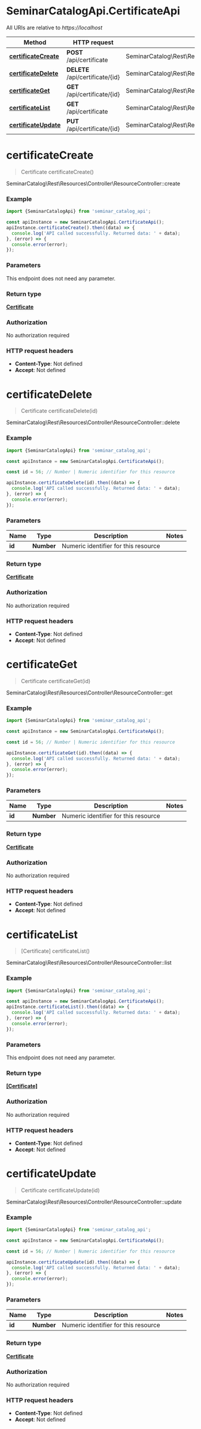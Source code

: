 # SeminarCatalogApi.CertificateApi

All URIs are relative to *https://localhost*

Method | HTTP request | Description
------------- | ------------- | -------------
[**certificateCreate**](CertificateApi.md#certificateCreate) | **POST** /api/certificate | SeminarCatalog\\Rest\\Resources\\Controller\\ResourceController::create
[**certificateDelete**](CertificateApi.md#certificateDelete) | **DELETE** /api/certificate/{id} | SeminarCatalog\\Rest\\Resources\\Controller\\ResourceController::delete
[**certificateGet**](CertificateApi.md#certificateGet) | **GET** /api/certificate/{id} | SeminarCatalog\\Rest\\Resources\\Controller\\ResourceController::get
[**certificateList**](CertificateApi.md#certificateList) | **GET** /api/certificate | SeminarCatalog\\Rest\\Resources\\Controller\\ResourceController::list
[**certificateUpdate**](CertificateApi.md#certificateUpdate) | **PUT** /api/certificate/{id} | SeminarCatalog\\Rest\\Resources\\Controller\\ResourceController::update


<a name="certificateCreate"></a>
# **certificateCreate**
> Certificate certificateCreate()

SeminarCatalog\\Rest\\Resources\\Controller\\ResourceController::create

### Example
```javascript
import {SeminarCatalogApi} from 'seminar_catalog_api';

const apiInstance = new SeminarCatalogApi.CertificateApi();
apiInstance.certificateCreate().then((data) => {
  console.log('API called successfully. Returned data: ' + data);
}, (error) => {
  console.error(error);
});

```

### Parameters
This endpoint does not need any parameter.

### Return type

[**Certificate**](Certificate.md)

### Authorization

No authorization required

### HTTP request headers

 - **Content-Type**: Not defined
 - **Accept**: Not defined

<a name="certificateDelete"></a>
# **certificateDelete**
> Certificate certificateDelete(id)

SeminarCatalog\\Rest\\Resources\\Controller\\ResourceController::delete

### Example
```javascript
import {SeminarCatalogApi} from 'seminar_catalog_api';

const apiInstance = new SeminarCatalogApi.CertificateApi();

const id = 56; // Number | Numeric identifier for this resource

apiInstance.certificateDelete(id).then((data) => {
  console.log('API called successfully. Returned data: ' + data);
}, (error) => {
  console.error(error);
});

```

### Parameters

Name | Type | Description  | Notes
------------- | ------------- | ------------- | -------------
 **id** | **Number**| Numeric identifier for this resource | 

### Return type

[**Certificate**](Certificate.md)

### Authorization

No authorization required

### HTTP request headers

 - **Content-Type**: Not defined
 - **Accept**: Not defined

<a name="certificateGet"></a>
# **certificateGet**
> Certificate certificateGet(id)

SeminarCatalog\\Rest\\Resources\\Controller\\ResourceController::get

### Example
```javascript
import {SeminarCatalogApi} from 'seminar_catalog_api';

const apiInstance = new SeminarCatalogApi.CertificateApi();

const id = 56; // Number | Numeric identifier for this resource

apiInstance.certificateGet(id).then((data) => {
  console.log('API called successfully. Returned data: ' + data);
}, (error) => {
  console.error(error);
});

```

### Parameters

Name | Type | Description  | Notes
------------- | ------------- | ------------- | -------------
 **id** | **Number**| Numeric identifier for this resource | 

### Return type

[**Certificate**](Certificate.md)

### Authorization

No authorization required

### HTTP request headers

 - **Content-Type**: Not defined
 - **Accept**: Not defined

<a name="certificateList"></a>
# **certificateList**
> [Certificate] certificateList()

SeminarCatalog\\Rest\\Resources\\Controller\\ResourceController::list

### Example
```javascript
import {SeminarCatalogApi} from 'seminar_catalog_api';

const apiInstance = new SeminarCatalogApi.CertificateApi();
apiInstance.certificateList().then((data) => {
  console.log('API called successfully. Returned data: ' + data);
}, (error) => {
  console.error(error);
});

```

### Parameters
This endpoint does not need any parameter.

### Return type

[**[Certificate]**](Certificate.md)

### Authorization

No authorization required

### HTTP request headers

 - **Content-Type**: Not defined
 - **Accept**: Not defined

<a name="certificateUpdate"></a>
# **certificateUpdate**
> Certificate certificateUpdate(id)

SeminarCatalog\\Rest\\Resources\\Controller\\ResourceController::update

### Example
```javascript
import {SeminarCatalogApi} from 'seminar_catalog_api';

const apiInstance = new SeminarCatalogApi.CertificateApi();

const id = 56; // Number | Numeric identifier for this resource

apiInstance.certificateUpdate(id).then((data) => {
  console.log('API called successfully. Returned data: ' + data);
}, (error) => {
  console.error(error);
});

```

### Parameters

Name | Type | Description  | Notes
------------- | ------------- | ------------- | -------------
 **id** | **Number**| Numeric identifier for this resource | 

### Return type

[**Certificate**](Certificate.md)

### Authorization

No authorization required

### HTTP request headers

 - **Content-Type**: Not defined
 - **Accept**: Not defined

